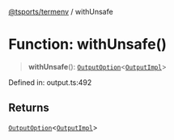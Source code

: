 [@tsports/termenv](../index.md) / withUnsafe

# Function: withUnsafe()

> **withUnsafe**(): [`OutputOption`](../type-aliases/OutputOption.md)\<[`OutputImpl`](../classes/OutputImpl.md)\>

Defined in: output.ts:492

## Returns

[`OutputOption`](../type-aliases/OutputOption.md)\<[`OutputImpl`](../classes/OutputImpl.md)\>
